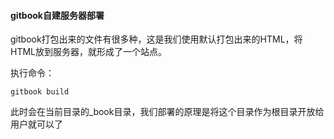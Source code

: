 #### gitbook自建服务器部署

gitbook打包出来的文件有很多种，这是我们使用默认打包出来的HTML，将HTML放到服务器，就形成了一个站点。

执行命令：

```
gitbook build
```

此时会在当前目录的\_book目录，我们部署的原理是将这个目录作为根目录开放给用户就可以了

